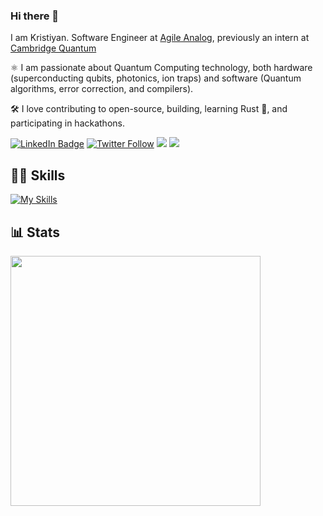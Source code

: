 ### Hi there 👋

I am Kristiyan. Software Engineer at [Agile Analog](https://www.agileanalog.com/), previously an intern at [Cambridge Quantum](https://cambridgequantum.com/) 

⚛️ I am passionate about Quantum Computing technology, both hardware (superconducting qubits, photonics, ion traps) and software (Quantum algorithms, error correction, and compilers).

🛠️ I love contributing to open-source, building, learning Rust 🦀, and participating in hackathons.

[![LinkedIn Badge](https://img.shields.io/badge/LinkedIn-Profile-informational?style=flat&logo=linkedin&logoColor=white&color=blue)](https://www.linkedin.com/in/kristiyan-dilov-4317a4178/)
[![Twitter Follow](https://img.shields.io/twitter/follow/kristiyan514?label=kristiyan514&logo=twitter&style=flat&color=blue)](https://twitter.com/kristiyan514)
![](https://dcbadge.vercel.app/api/shield/520315179171446785?style=flat)
![](https://www.codewars.com/users/kris524/badges/micro)

## 👨‍💻 Skills
[![My Skills](https://skillicons.dev/icons?i=python,rust,aws,git,docker,flask,gitlab,js,html,css,node)](https://skillicons.dev)


## 📊 Stats

<!-- 
<p>
  <a href="#"><img src="https://github-readme-streak-stats.herokuapp.com/?user=kris524&count_private=true" width="400"></a>
</p>
  -->
 <p>
  <a href="#"><img src="https://github-readme-stats.vercel.app/api?username=kris524&show_icons=true&count_private=true" width="400"></a>
</p>
 
